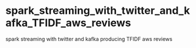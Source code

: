 # spark_streaming_with_twitter_and_kafka_TFIDF_aws_reviews
spark streaming with twitter and kafka producing TFIDF aws reviews
